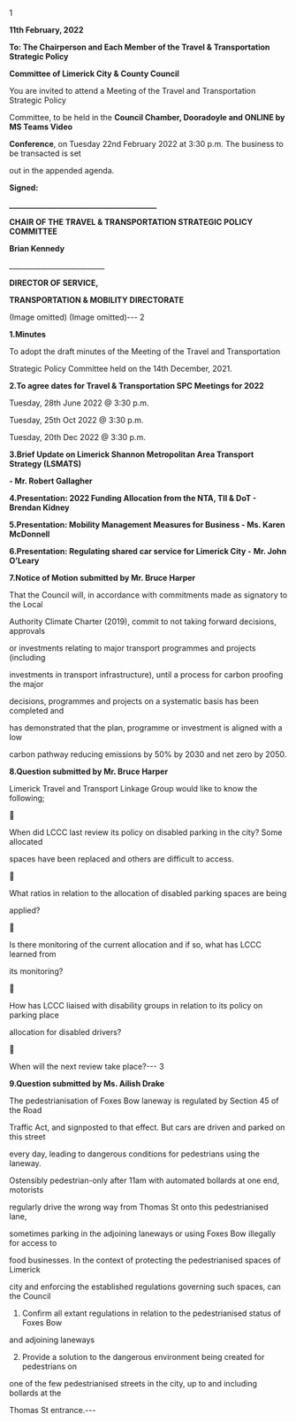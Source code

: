 1

**11th February, 2022**

**To: The Chairperson and Each Member of the Travel & Transportation Strategic Policy**

**Committee of Limerick City & County Council**

You are invited to attend a Meeting of the Travel and Transportation Strategic Policy

Committee, to be held in the **Council Chamber, Dooradoyle and ONLINE by MS Teams Video**

**Conference**, on Tuesday 22nd February 2022 at 3:30 p.m. The business to be transacted is set

out in the appended agenda.

**Signed:**

**\_\_\_\_\_\_\_\_\_\_\_\_\_\_\_\_\_\_\_\_\_\_\_\_\_\_\_\_\_\_\_\_\_\_\_\_\_\_\_\_**

**CHAIR OF THE TRAVEL & TRANSPORTATION STRATEGIC POLICY COMMITTEE**

**Brian Kennedy**

\_\_\_\_\_\_\_\_\_\_\_\_\_\_\_\_\_\_\_\_\_\_\_\_\_\_\_

**DIRECTOR OF SERVICE,**

**TRANSPORTATION & MOBILITY DIRECTORATE**

(Image omitted)
(Image omitted)---
2

**1.Minutes**

To adopt the draft minutes of the Meeting of the Travel and Transportation

Strategic Policy Committee held on the 14th December, 2021.

**2.To agree dates for Travel & Transportation SPC Meetings for 2022**

Tuesday, 28th June 2022 @ 3:30 p.m.

Tuesday, 25th Oct 2022 @ 3:30 p.m.

Tuesday, 20th Dec 2022 @ 3:30 p.m.

**3.Brief Update on Limerick Shannon Metropolitan Area Transport Strategy (LSMATS)**

**- Mr. Robert Gallagher**

**4.Presentation: 2022 Funding Allocation from the NTA, TII & DoT - Brendan Kidney**

**5.Presentation: Mobility Management Measures for Business - Ms. Karen McDonnell**

**6.Presentation: Regulating shared car service for Limerick City -** **Mr. John O’Leary**

**7.Notice of Motion submitted by Mr. Bruce Harper**

That the Council will, in accordance with commitments made as signatory to the Local

Authority Climate Charter (2019), commit to not taking forward decisions, approvals

or investments relating to major transport programmes and projects (including

investments in transport infrastructure), until a process for carbon proofing the major

decisions, programmes and projects on a systematic basis has been completed and

has demonstrated that the plan, programme or investment is aligned with a low

carbon pathway reducing emissions by 50% by 2030 and net zero by 2050.

**8.Question submitted by Mr. Bruce Harper**

Limerick Travel and Transport Linkage Group would like to know the following;



When did LCCC last review its policy on disabled parking in the city? Some allocated

spaces have been replaced and others are difficult to access.



What ratios in relation to the allocation of disabled parking spaces are being

applied?



Is there monitoring of the current allocation and if so, what has LCCC learned from

its monitoring?



How has LCCC liaised with disability groups in relation to its policy on parking place

allocation for disabled drivers?



When will the next review take place?---
3

**9.Question submitted by Ms. Ailish Drake**

The pedestrianisation of Foxes Bow laneway is regulated by Section 45 of the Road

Traffic Act, and signposted to that effect. But cars are driven and parked on this street

every day, leading to dangerous conditions for pedestrians using the laneway.

Ostensibly pedestrian-only after 11am with automated bollards at one end, motorists

regularly drive the wrong way from Thomas St onto this pedestrianised lane,

sometimes parking in the adjoining laneways or using Foxes Bow illegally for access to

food businesses. In the context of protecting the pedestrianised spaces of Limerick

city and enforcing the established regulations governing such spaces, can the Council

1. Confirm all extant regulations in relation to the pedestrianised status of Foxes Bow

and adjoining laneways

2. Provide a solution to the dangerous environment being created for pedestrians on

one of the few pedestrianised streets in the city, up to and including bollards at the

Thomas St entrance.---
